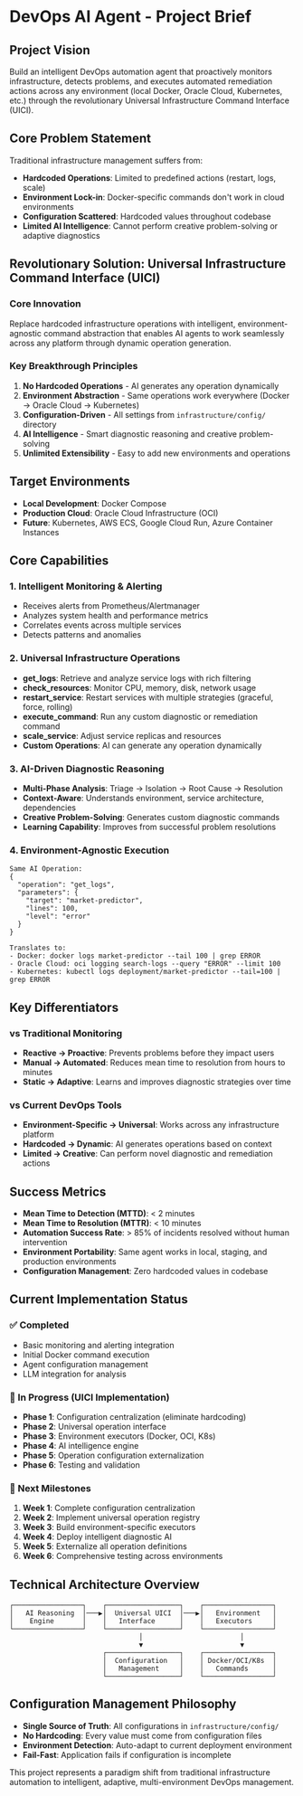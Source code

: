 # DevOps AI Agent - Project Brief

## Project Vision
Build an intelligent DevOps automation agent that proactively monitors infrastructure, detects problems, and executes automated remediation actions across any environment (local Docker, Oracle Cloud, Kubernetes, etc.) through the revolutionary Universal Infrastructure Command Interface (UICI).

## Core Problem Statement
Traditional infrastructure management suffers from:
- **Hardcoded Operations**: Limited to predefined actions (restart, logs, scale)
- **Environment Lock-in**: Docker-specific commands don't work in cloud environments
- **Configuration Scattered**: Hardcoded values throughout codebase
- **Limited AI Intelligence**: Cannot perform creative problem-solving or adaptive diagnostics

## Revolutionary Solution: Universal Infrastructure Command Interface (UICI)

### Core Innovation
Replace hardcoded infrastructure operations with intelligent, environment-agnostic command abstraction that enables AI agents to work seamlessly across any platform through dynamic operation generation.

### Key Breakthrough Principles
1. **No Hardcoded Operations** - AI generates any operation dynamically
2. **Environment Abstraction** - Same operations work everywhere (Docker → Oracle Cloud → Kubernetes)
3. **Configuration-Driven** - All settings from `infrastructure/config/` directory
4. **AI Intelligence** - Smart diagnostic reasoning and creative problem-solving
5. **Unlimited Extensibility** - Easy to add new environments and operations

## Target Environments
- **Local Development**: Docker Compose
- **Production Cloud**: Oracle Cloud Infrastructure (OCI)
- **Future**: Kubernetes, AWS ECS, Google Cloud Run, Azure Container Instances

## Core Capabilities

### 1. Intelligent Monitoring & Alerting
- Receives alerts from Prometheus/Alertmanager
- Analyzes system health and performance metrics
- Correlates events across multiple services
- Detects patterns and anomalies

### 2. Universal Infrastructure Operations
- **get_logs**: Retrieve and analyze service logs with rich filtering
- **check_resources**: Monitor CPU, memory, disk, network usage
- **restart_service**: Restart services with multiple strategies (graceful, force, rolling)
- **execute_command**: Run any custom diagnostic or remediation command
- **scale_service**: Adjust service replicas and resources
- **Custom Operations**: AI can generate any operation dynamically

### 3. AI-Driven Diagnostic Reasoning
- **Multi-Phase Analysis**: Triage → Isolation → Root Cause → Resolution
- **Context-Aware**: Understands environment, service architecture, dependencies
- **Creative Problem-Solving**: Generates custom diagnostic commands
- **Learning Capability**: Improves from successful problem resolutions

### 4. Environment-Agnostic Execution
```
Same AI Operation:
{
  "operation": "get_logs",
  "parameters": {
    "target": "market-predictor",
    "lines": 100,
    "level": "error"
  }
}

Translates to:
- Docker: docker logs market-predictor --tail 100 | grep ERROR
- Oracle Cloud: oci logging search-logs --query "ERROR" --limit 100
- Kubernetes: kubectl logs deployment/market-predictor --tail=100 | grep ERROR
```

## Key Differentiators

### vs Traditional Monitoring
- **Reactive → Proactive**: Prevents problems before they impact users
- **Manual → Automated**: Reduces mean time to resolution from hours to minutes
- **Static → Adaptive**: Learns and improves diagnostic strategies over time

### vs Current DevOps Tools
- **Environment-Specific → Universal**: Works across any infrastructure platform
- **Hardcoded → Dynamic**: AI generates operations based on context
- **Limited → Creative**: Can perform novel diagnostic and remediation actions

## Success Metrics
- **Mean Time to Detection (MTTD)**: < 2 minutes
- **Mean Time to Resolution (MTTR)**: < 10 minutes
- **Automation Success Rate**: > 85% of incidents resolved without human intervention
- **Environment Portability**: Same agent works in local, staging, and production environments
- **Configuration Management**: Zero hardcoded values in codebase

## Current Implementation Status

### ✅ Completed
- Basic monitoring and alerting integration
- Initial Docker command execution
- Agent configuration management
- LLM integration for analysis

### 🔧 In Progress (UICI Implementation)
- **Phase 1**: Configuration centralization (eliminate hardcoding)
- **Phase 2**: Universal operation interface
- **Phase 3**: Environment executors (Docker, OCI, K8s)
- **Phase 4**: AI intelligence engine
- **Phase 5**: Operation configuration externalization
- **Phase 6**: Testing and validation

### 🎯 Next Milestones
1. **Week 1**: Complete configuration centralization
2. **Week 2**: Implement universal operation registry
3. **Week 3**: Build environment-specific executors
4. **Week 4**: Deploy intelligent diagnostic AI
5. **Week 5**: Externalize all operation definitions
6. **Week 6**: Comprehensive testing across environments

## Technical Architecture Overview
```
┌─────────────────┐    ┌──────────────────┐    ┌─────────────────┐
│   AI Reasoning  │───▶│  Universal UICI  │───▶│   Environment   │
│    Engine       │    │   Interface      │    │   Executors     │
└─────────────────┘    └──────────────────┘    └─────────────────┘
                                │                        │
                                ▼                        ▼
                       ┌──────────────────┐    ┌─────────────────┐
                       │  Configuration   │    │ Docker/OCI/K8s  │
                       │   Management     │    │   Commands      │
                       └──────────────────┘    └─────────────────┘
```

## Configuration Management Philosophy
- **Single Source of Truth**: All configurations in `infrastructure/config/`
- **No Hardcoding**: Every value must come from configuration files
- **Environment Detection**: Auto-adapt to current deployment environment
- **Fail-Fast**: Application fails if configuration is incomplete

This project represents a paradigm shift from traditional infrastructure automation to intelligent, adaptive, multi-environment DevOps management. 